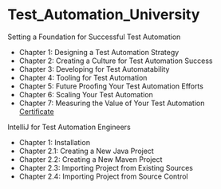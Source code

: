 # Test_Automation_University
Setting a Foundation for Successful Test Automation
- Chapter 1: Designing a Test Automation Strategy
- Chapter 2: Creating a Culture for Test Automation Success
- Chapter 3: Developing for Test Automatability
- Chapter 4: Tooling for Test Automation
- Chapter 5: Future Proofing Your Test Automation Efforts
- Chapter 6: Scaling Your Test Automation
- Chapter 7: Measuring the Value of Your Test Automation<br>
[Certificate](https://testautomationu.applitools.com/certificate/?id=92e50688)

IntelliJ for Test Automation Engineers
- Chapter 1: Installation
- Chapter 2.1: Creating a New Java Project
- Chapter 2.2: Creating a New Maven Project
- Chapter 2.3: Importing Project from Existing Sources
- Chapter 2.4: Importing Project from Source Control
